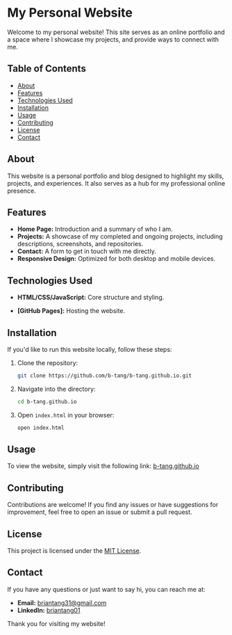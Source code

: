 # My Personal Website

Welcome to my personal website! This site serves as an online portfolio and a space where I showcase my projects, and provide ways to connect with me.

## Table of Contents

- [About](#about)
- [Features](#features)
- [Technologies Used](#technologies-used)
- [Installation](#installation)
- [Usage](#usage)
- [Contributing](#contributing)
- [License](#license)
- [Contact](#contact)

## About

This website is a personal portfolio and blog designed to highlight my skills, projects, and experiences. It also serves as a hub for my professional online presence.

## Features

- **Home Page:** Introduction and a summary of who I am.
- **Projects:** A showcase of my completed and ongoing projects, including descriptions, screenshots, and repositories.
- **Contact:** A form to get in touch with me directly.
- **Responsive Design:** Optimized for both desktop and mobile devices.

## Technologies Used

- **HTML/CSS/JavaScript:** Core structure and styling.
<!-- - **[Framework/Library Name]:** Used for building [specific feature, e.g., the frontend, backend]. -->
- **[GitHub Pages]:** Hosting the website.
<!-- - **[Other Technologies]:** Any additional tools or technologies used. -->

## Installation

If you'd like to run this website locally, follow these steps:

1. Clone the repository:
    ```bash
    git clone https://github.com/b-tang/b-tang.github.io.git
    ```
2. Navigate into the directory:
    ```bash
    cd b-tang.github.io
    ```
3. Open `index.html` in your browser:
    ```bash
    open index.html
    ```

## Usage

To view the website, simply visit the following link: [b-tang.github.io](https://b-tang.github.io/)

## Contributing

Contributions are welcome! If you find any issues or have suggestions for improvement, feel free to open an issue or submit a pull request.

## License

This project is licensed under the [MIT License](LICENSE).

## Contact

If you have any questions or just want to say hi, you can reach me at:

- **Email:** briantang31@gmail.com
- **LinkedIn:** [briantang01](https://www.linkedin.com/in/briantang01/)
<!-- - **Twitter:** [@YourTwitterHandle](https://twitter.com/briantangg) -->

Thank you for visiting my website!

